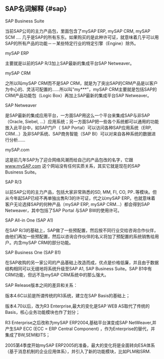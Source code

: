 ## SAP名词解释 {#sap}

SAP Business Suite

当前SAP公司的主力产品包，里面包含了mySAP ERP, mySAP CRM, mySAP SCM .... 几乎是SAP的所有东东。如果购买的是此种许可证，就意味着几乎可以用SAP的所有产品的功能－－某些特定行业的特定引擎（Engine）除外。

mySAP ERP

主要就是以前的SAP R/3加上SAP最新的集成平台SAP Netweaver。

mySAP CRM

之所以叫mySAP CRM而不是SAP CRM，就是为了突出SAP的CRM产品是以客户为中心的、灵活可配置的……所以叫&quot;my***&quot;，mySAP CRM主要就是包括SAP的CRM产品功能包（Logic Box）再加上SAP最新的集成平台SAP Netweaver。

SAP Netweaver

是SAP最新的集成应用平台，一方面SAP用这么一个平台来集成SAP与非SAP（Oracle, Siebel, ...）应用系统；另一方面SAP把一些各个系统都可以通用的功能放入此平台中，如SAP门户（ SAP Portal）可以访问各种SAP应用系统（ERP, CRM...）及非SAP系统、SAP商务智能（SAP BI）可以对来自各种系统的数据进行分析……

mySAP.com

这是前几年SAP为了迎合网络风潮而给自己的产品包改的名字，它跟 www.mySAP.com 这个网站没有任何实质关系，其实它就是现在的SAP Business Suite。

SAP R/3

以前SAP公司的主力产品，包括大家非常熟悉的SD, MM, FI, CO, PP..等模块。但从今年起SAP已经不再单独出售R/3的许可证，代之以mySAP ERP。也就意味着客户无论选择SAP的何种产品（mySAP ERP, mySAP CRM...）都会得到SAP Netweaver，其中包括了SAP Portal 与SAP BW的使用许可。

SAP All-in One (SAP A1)

在SAP R/3的基础上，SAP做了一些预配置，然后按不同行业交给咨询合作伙伴，由他们再加一些预配置，然后以咨询合作伙伴的名义将加了预配置的系统销售给用户。内含mySAP CRM的部分功能。

SAP Business One (SAP B1)

在SAP收购的另一家公司的产品基础上改造而成，优点是价格低廉，并且由于数据结构相同可以无缝地将系统升级至SAP A1, SAP Business Suite。SAP B1中有CRM功能，但远不及mySAP CRM系统中的那么强大。

SAP Release版本之间的差异和关系：

版本4.6C以前是所谓传统的R3系统，建立在SAP Basis的基础上；

版本4.70以后，改为R3 Enterprise,最大的变化是SAP WEB AS取代了传统的Basis，核心业务功能模块也作了划分；

R3 Enterprise之后改称为mySAP ERP2004,基础平台演变成SAP NetWeaver,并产生SAP ECC (ECC = ERP Central Component) ，作为Enterprise的替代，并集成了BW,SEM和ITS；

2005第4季度开始mySAP ERP2005的准备，最大的变化将是全面转向ESA体系（基于消息机制的企业应用体系），并引入了新的功能模块，比如PLM和SRM.